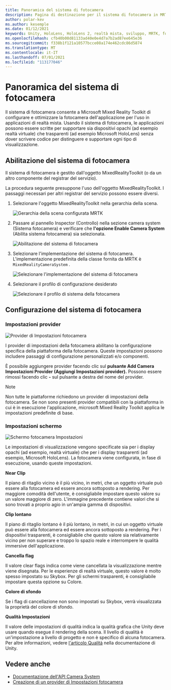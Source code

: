 ```yaml
---
title: Panoramica del sistema di fotocamera
description: Pagina di destinazione per il sistema di fotocamera in MRTK
author: polar-kev
ms.author: kesemple
ms.date: 01/12/2021
keywords: Unity, HoloLens, HoloLens 2, realtà mista, sviluppo, MRTK, fotocamera,
ms.openlocfilehash: cfb40b00d81133ad40e0e4d7a7b2ad87ee645e36
ms.sourcegitcommit: f338b1f121a10577bcce08a174e462cdc86d5874
ms.translationtype: MT
ms.contentlocale: it-IT
ms.lasthandoff: 07/01/2021
ms.locfileid: "113177046"
---
```

# <a name="camera-system-overview"></a>Panoramica del sistema di fotocamera

Il sistema di fotocamera consente a Microsoft Mixed Reality Toolkit di configurare e ottimizzare la fotocamera dell'applicazione per l'uso in applicazioni di realtà mista. Usando il sistema di fotocamera, le applicazioni possono essere scritte per supportare sia dispositivi opachi (ad esempio realtà virtuale) che trasparenti (ad esempio Microsoft HoloLens) senza dover scrivere codice per distinguere e supportare ogni tipo di visualizzazione.

## <a name="enabling-the-camera-system"></a>Abilitazione del sistema di fotocamera

Il sistema di fotocamera è gestito dall'oggetto MixedRealityToolkit (o da un altro componente del registrar del servizio).

La procedura seguente presuppone l'uso dell'oggetto MixedRealityToolkit. I passaggi necessari per altri registrar del servizio possono essere diversi.

1. Selezionare l'oggetto MixedRealityToolkit nella gerarchia della scena.

    ![Gerarchia della scena configurata MRTK](../images/MRTK_ConfiguredHierarchy.png)

2. Passare al pannello Inspector (Controllo) nella sezione camera system (Sistema fotocamera) e verificare che **l'opzione Enable Camera System** (Abilita sistema fotocamera) sia selezionata.

    ![Abilitazione del sistema di fotocamera](../images/camera-system/EnableCameraSystem.png)

3. Selezionare l'implementazione del sistema di fotocamera. L'implementazione predefinita della classe fornita da MRTK è `MixedRealityCameraSystem` .

    ![Selezionare l'implementazione del sistema di fotocamera](../images/camera-system/SelectCameraSystemType.png)

4. Selezionare il profilo di configurazione desiderato

    ![Selezionare il profilo di sistema della fotocamera](../images/camera-system/SelectCameraProfile.png)

## <a name="configuring-the-camera-system"></a>Configurazione del sistema di fotocamera

### <a name="settings-providers"></a>Impostazioni provider

![Provider di Impostazioni fotocamera](../images/camera-system/CameraSettingsProviders.png)

I provider di impostazioni della fotocamera abilitano la configurazione specifica della piattaforma della fotocamera. Queste impostazioni possono includere passaggi di configurazione personalizzati e/o componenti.

È possibile aggiungere provider facendo clic sul **pulsante Add Camera Impostazioni Provider (Aggiungi Impostazioni provider).** Possono essere rimossi facendo clic **-** sul pulsante a destra del nome del provider.

> [!Note]
> Non tutte le piattaforme richiedono un provider di impostazioni della fotocamera. Se non sono presenti provider compatibili con la piattaforma in cui è in esecuzione l'applicazione, microsoft Mixed Reality Toolkit applica le impostazioni predefinite di base.

### <a name="display-settings"></a>Impostazioni schermo

![Schermo fotocamera Impostazioni](../images/camera-system/CameraDisplaySettings.png)

Le impostazioni di visualizzazione vengono specificate sia per i display opachi (ad esempio, realtà virtuale) che per i display trasparenti (ad esempio, Microsoft HoloLens). La fotocamera viene configurata, in fase di esecuzione, usando queste impostazioni.

**Near Clip**

Il piano di ritaglio vicino è il più vicino, in metri, che un oggetto virtuale può essere alla fotocamera ed essere ancora sottoposto a rendering. Per maggiore comodità dell'utente, è consigliabile impostare questo valore su un valore maggiore di zero. L'immagine precedente contiene valori che si sono trovati a proprio agio in un'ampia gamma di dispositivi.

**Clip lontano**

Il piano di ritaglio lontano è il più lontano, in metri, in cui un oggetto virtuale può essere alla fotocamera ed essere ancora sottoposto a rendering. Per i dispositivi trasparenti, è consigliabile che questo valore sia relativamente vicino per non superare e troppo lo spazio reale e interrompere le qualità immersive dell'applicazione.

**Cancella flag**

Il valore clear flags indica come viene cancellata la visualizzazione mentre viene disegnata. Per le esperienze di realtà virtuale, questo valore è molto spesso impostato su Skybox. Per gli schermi trasparenti, è consigliabile impostare questa opzione su Colore.

**Colore di sfondo**

Se i flag di cancellazione non sono impostati su Skybox, verrà visualizzata la proprietà del colore di sfondo.

**Qualità Impostazioni**

Il valore delle impostazioni di qualità indica la qualità grafica che Unity deve usare quando esegue il rendering della scena. Il livello di qualità è un'impostazione a livello di progetto e non è specifico di alcuna fotocamera. Per altre informazioni, vedere [l'articolo Qualità](https://docs.unity3d.com/Manual/class-QualitySettings.html) nella documentazione di Unity.

## <a name="see-also"></a>Vedere anche

- [Documentazione dell'API Camera System](xref:Microsoft.MixedReality.Toolkit.CameraSystem)
- [Creazione di un provider di Impostazioni fotocamera](create-settings-provider.md)

